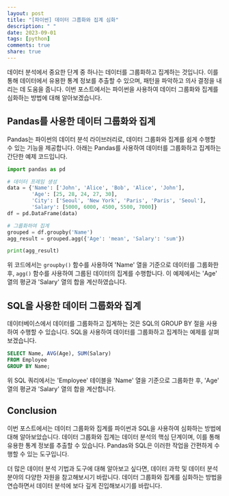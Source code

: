 ```yaml
---
layout: post
title: "[파이썬] 데이터 그룹화와 집계 심화"
description: " "
date: 2023-09-01
tags: [python]
comments: true
share: true
---
```


데이터 분석에서 중요한 단계 중 하나는 데이터를 그룹화하고 집계하는 것입니다. 이를 통해 데이터에서 유용한 통계 정보를 추출할 수 있으며, 패턴을 파악하고 의사 결정을 내리는 데 도움을 줍니다. 이번 포스트에서는 파이썬을 사용하여 데이터 그룹화와 집계를 심화하는 방법에 대해 알아보겠습니다.

## Pandas를 사용한 데이터 그룹화와 집계

Pandas는 파이썬의 데이터 분석 라이브러리로, 데이터 그룹화와 집계를 쉽게 수행할 수 있는 기능을 제공합니다. 아래는 Pandas를 사용하여 데이터를 그룹화하고 집계하는 간단한 예제 코드입니다.

```python
import pandas as pd

# 데이터 프레임 생성
data = {'Name': ['John', 'Alice', 'Bob', 'Alice', 'John'],
        'Age': [25, 28, 24, 27, 30],
        'City': ['Seoul', 'New York', 'Paris', 'Paris', 'Seoul'],
        'Salary': [5000, 6000, 4500, 5500, 7000]}
df = pd.DataFrame(data)

# 그룹화하여 집계
grouped = df.groupby('Name')
agg_result = grouped.agg({'Age': 'mean', 'Salary': 'sum'})

print(agg_result)
```

위 코드에서는 `groupby()` 함수를 사용하여 'Name' 열을 기준으로 데이터를 그룹화한 후, `agg()` 함수를 사용하여 그룹된 데이터의 집계를 수행합니다. 이 예제에서는 'Age' 열의 평균과 'Salary' 열의 합을 계산하였습니다.

## SQL을 사용한 데이터 그룹화와 집계

데이터베이스에서 데이터를 그룹화하고 집계하는 것은 SQL의 GROUP BY 절을 사용하여 수행할 수 있습니다. SQL을 사용하여 데이터를 그룹화하고 집계하는 예제를 살펴보겠습니다.

```sql
SELECT Name, AVG(Age), SUM(Salary)
FROM Employee
GROUP BY Name;
```

위 SQL 쿼리에서는 'Employee' 테이블을 'Name' 열을 기준으로 그룹화한 후, 'Age' 열의 평균과 'Salary' 열의 합을 계산합니다.

## Conclusion

이번 포스트에서는 데이터 그룹화와 집계를 파이썬과 SQL을 사용하여 심화하는 방법에 대해 알아보았습니다. 데이터 그룹화와 집계는 데이터 분석의 핵심 단계이며, 이를 통해 유용한 통계 정보를 추출할 수 있습니다. Pandas와 SQL은 이러한 작업을 간편하게 수행할 수 있는 도구입니다.

더 많은 데이터 분석 기법과 도구에 대해 알아보고 싶다면, 데이터 과학 및 데이터 분석 분야의 다양한 자원을 참고해보시기 바랍니다. 데이터 그룹화와 집계를 심화하는 방법을 연습하면서 데이터 분석에 보다 깊게 진입해보시기를 바랍니다.